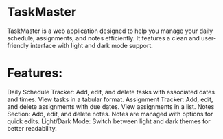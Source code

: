 # TaskMaster
TaskMaster is a web application designed to help you manage your daily schedule, assignments, and notes efficiently. It features a clean and user-friendly interface with light and dark mode support.

# Features:
Daily Schedule Tracker: Add, edit, and delete tasks with associated dates and times. View tasks in a tabular format.
Assignment Tracker: Add, edit, and delete assignments with due dates. View assignments in a list.
Notes Section: Add, edit, and delete notes. Notes are managed with options for quick edits.
Light/Dark Mode: Switch between light and dark themes for better readability.
